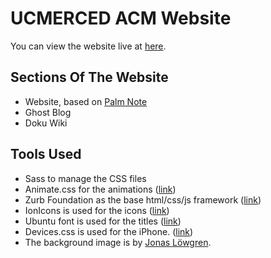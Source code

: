 UCMERCED ACM Website
==================

You can view the website live at [here](http://ucm.acm.org/).


## Sections Of The Website
- Website, based on [Palm Note](palmnote.github.io)
- Ghost Blog
- Doku Wiki

## Tools Used

- Sass to manage the CSS files
- Animate.css for the animations ([link](http://daneden.github.io/animate.css/))
- Zurb Foundation as the base html/css/js framework ([link](http://foundation.zurb.com/))
- IonIcons is used for the icons ([link](http://ionicons.com/))
- Ubuntu font is used for the titles ([link](http://font.ubuntu.com/))
- Devices.css is used for the iPhone. ([link](https://github.com/marvelapp/devices.css))
- The background image is by [Jonas Löwgren](https://www.flickr.com/photos/jonas_lowgren/7406596056/in/photolist-chuJY1-dArq34-7o39bq-7RC3Vo-7Vo13M-ic1Ywa-52Dk1n-eewWz-4tFaac-hKjDK3-8YoKQB-f2NgRz-fo7UZ7-byJrs4-72qRgq-4VxWQj-brHgMt-u7btA-8v9vku-7umN3q-ePpWHq-5FtwYZ-7CuYDm-e6gqe-hKjY9A-bPhcCn-ceEcCd-6F2q14-8kf8oZ-sx73Z-dMirDR-52HyPL-arfCwn-5hBE7w-4fRRy1-cpo6eG-yBRFh-7hAEXb-52DjV8-8BZaCT-app6jw-5hxiyR-8v9wrd-97dfyW-8UHpKQ-fAA3eJ-4QLyU-722Pqt-7rMA5a-5zgyXF).

